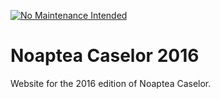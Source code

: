 [![No Maintenance Intended](http://unmaintained.tech/badge.svg)](http://unmaintained.tech/)

# Noaptea Caselor 2016

Website for the 2016 edition of Noaptea Caselor.
